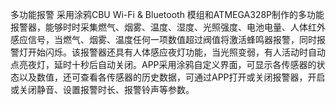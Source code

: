 多功能报警
采用涂鸦CBU Wi-Fi &amp; Bluetooth 模组和ATMEGA328P制作的多功能报警器，能够时时采集燃气、烟雾、温度、湿度、光照强度、电池电量、人体红外感应信号，当燃气、烟雾、温度任何一项数值超过阀值将激活蜂鸣器报警，同时报警灯开始闪烁。该报警器还具有人体感应夜灯功能，当光照变弱，有人活动时自动点亮夜灯，延时十秒后自动关闭。APP采用涂鸦自定义界面，可显示各传感器的状态以及数值，还可查看各传感器的历史数据，可通过APP打开或关闭报警器，开启或关闭静音、设置报警时长、报警铃声等参数。
